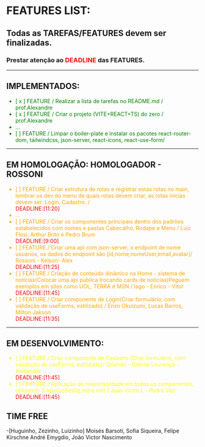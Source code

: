 # FEATURES LIST:

## Todas as TAREFAS/FEATURES devem ser finalizadas.
### Prestar atenção ao <span style="color:red">DEADLINE</span> das FEATURES. 

---
## IMPLEMENTADOS:
<ul style="color:green">
<li>[ x ] FEATURE / Realizar a lista de tarefas no README.md / prof.Alexandre </li>
<li>[ x ] FEATURE / Criar o projeto (VITE+REACT+TS) do zero / prof.Alexandre </li>
	<li> ...</li>
<li>[   ] FEATURE / Limpar o boiler-plate e instalar os pacotes react-router-dom, tailwindcss, json-server, react-icons, react-use-form/  </li>
</ul>

---
## EM HOMOLOGAÇÃO: HOMOLOGADOR - ROSSONI
<ul style="color:orange">
<li>[  ] FEATURE / Criar estrutura de rotas e registrar estas rotas no main, lembrar os dev do menu de quais rotas devem criar, as rotas inicias devem ser: Login, Cadastro. /  </li><span style="color:red">DEADLINE:[11:20]</span>

   <li> ...</li>
<li>[   ] FEATURE / Criar os componentes principais dentro dos padrões estabelecidos com nomes e pastas Cabecalho, Rodape e Menu /  Luiz Flosi, Arthur Brito e Pedro Brum  </li><span style="color:red">DEADLINE:[9:00]</span>
<li>[   ] FEATURE / Criar uma api com json-server, o endpoint de nome usuarios, os dados do endpoint são [id,nome,nomeUser,email,avatar]/ Rossoni - Kelson- Alex  </li><span style="color:red">DEADLINE:[11:25]</span>
<li>[   ] FEATURE / Criação de conteúdo dinâmico na Home - sistema de notícias(Colocar uma api publica trocando cards de noticias)Peguem exemplos em sites como UOL, TERRA e MSN /  Iago - Enrico - Vitor   </li><span style="color:red">DEADLINE:[11:45]</span>
<li>[   ] FEATURE / Criar componente de Login(Criar formulário, com validação de useForms, estilizado) /  Enzo Okuizumi, Lucas Barros, Milton Jakson
    </li><span style="color:red">DEADLINE:[11:35]</span>
</ul>

---
## EM DESENVOLVIMENTO:
<ul style="color:yellow">
<li>[   ] FEATURE / Criar componente de Cadastro (Criar formulário, com validação de useForms, estilizado)/  Orlando - Gabriel Lourenço - Alexandre </li><span style="color:red">DEADLINE:[11:45]</span>
<li>[   ] FEATURE / Aplicação de responsividade em todos os componentes, utilizando 3 resoluções(lg,md e sm) / Joao Victor L - Pedro Vaz </li><span style="color:red">DEADLINE:[11:45]</span>
</ul>


## TIME FREE
-[Huguinho, Zezinho, Luizinho]
Moisés Barsoti, Sofia Siqueira, Felipe Kirschne
André Emygdio, João Victor Nascimento 